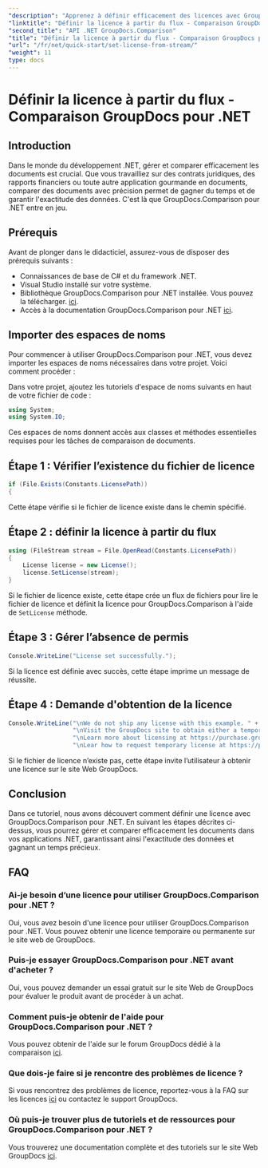 ```yaml
---
"description": "Apprenez à définir efficacement des licences avec GroupDocs.Comparison pour .NET. Assurez l'exactitude de vos documents et gagnez du temps grâce à ce tutoriel."
"linktitle": "Définir la licence à partir du flux - Comparaison GroupDocs pour .NET"
"second_title": "API .NET GroupDocs.Comparison"
"title": "Définir la licence à partir du flux - Comparaison GroupDocs pour .NET"
"url": "/fr/net/quick-start/set-license-from-stream/"
"weight": 11
type: docs
---
```

# Définir la licence à partir du flux - Comparaison GroupDocs pour .NET

## Introduction
Dans le monde du développement .NET, gérer et comparer efficacement les documents est crucial. Que vous travailliez sur des contrats juridiques, des rapports financiers ou toute autre application gourmande en documents, comparer des documents avec précision permet de gagner du temps et de garantir l'exactitude des données. C'est là que GroupDocs.Comparison pour .NET entre en jeu. 
## Prérequis
Avant de plonger dans le didacticiel, assurez-vous de disposer des prérequis suivants :
- Connaissances de base de C# et du framework .NET.
- Visual Studio installé sur votre système.
- Bibliothèque GroupDocs.Comparison pour .NET installée. Vous pouvez la télécharger. [ici](https://releases.groupdocs.com/comparison/net/).
- Accès à la documentation GroupDocs.Comparison pour .NET [ici](https://tutorials.groupdocs.com/comparison/net/).

## Importer des espaces de noms
Pour commencer à utiliser GroupDocs.Comparison pour .NET, vous devez importer les espaces de noms nécessaires dans votre projet. Voici comment procéder :

Dans votre projet, ajoutez les tutoriels d'espace de noms suivants en haut de votre fichier de code :
```csharp
using System;
using System.IO;
```
Ces espaces de noms donnent accès aux classes et méthodes essentielles requises pour les tâches de comparaison de documents.

## Étape 1 : Vérifier l’existence du fichier de licence
```csharp
if (File.Exists(Constants.LicensePath))
{
```
Cette étape vérifie si le fichier de licence existe dans le chemin spécifié.
## Étape 2 : définir la licence à partir du flux
```csharp
using (FileStream stream = File.OpenRead(Constants.LicensePath))
{
    License license = new License();
    license.SetLicense(stream);
}
```
Si le fichier de licence existe, cette étape crée un flux de fichiers pour lire le fichier de licence et définit la licence pour GroupDocs.Comparison à l'aide de `SetLicense` méthode.
## Étape 3 : Gérer l’absence de permis
```csharp
Console.WriteLine("License set successfully.");
```
Si la licence est définie avec succès, cette étape imprime un message de réussite.
## Étape 4 : Demande d'obtention de la licence
```csharp
Console.WriteLine("\nWe do not ship any license with this example. " +
                  "\nVisit the GroupDocs site to obtain either a temporary or permanent license. " +
                  "\nLearn more about licensing at https://purchase.groupdocs.com/faqs/licensing. " +
                  "\nLear how to request temporary license at https://purchase.groupdocs.com/temporary-license.");
```
Si le fichier de licence n’existe pas, cette étape invite l’utilisateur à obtenir une licence sur le site Web GroupDocs.

## Conclusion
Dans ce tutoriel, nous avons découvert comment définir une licence avec GroupDocs.Comparison pour .NET. En suivant les étapes décrites ci-dessus, vous pourrez gérer et comparer efficacement les documents dans vos applications .NET, garantissant ainsi l'exactitude des données et gagnant un temps précieux.
## FAQ
### Ai-je besoin d’une licence pour utiliser GroupDocs.Comparison pour .NET ?
Oui, vous avez besoin d'une licence pour utiliser GroupDocs.Comparison pour .NET. Vous pouvez obtenir une licence temporaire ou permanente sur le site web de GroupDocs.
### Puis-je essayer GroupDocs.Comparison pour .NET avant d'acheter ?
Oui, vous pouvez demander un essai gratuit sur le site Web de GroupDocs pour évaluer le produit avant de procéder à un achat.
### Comment puis-je obtenir de l'aide pour GroupDocs.Comparison pour .NET ?
Vous pouvez obtenir de l'aide sur le forum GroupDocs dédié à la comparaison [ici](https://forum.groupdocs.com/c/comparison/12).
### Que dois-je faire si je rencontre des problèmes de licence ?
Si vous rencontrez des problèmes de licence, reportez-vous à la FAQ sur les licences [ici](https://purchase.groupdocs.com/faqs/licensing) ou contactez le support GroupDocs.
### Où puis-je trouver plus de tutoriels et de ressources pour GroupDocs.Comparison pour .NET ?
Vous trouverez une documentation complète et des tutoriels sur le site Web GroupDocs [ici](https://tutorials.groupdocs.com/comparison/net/).